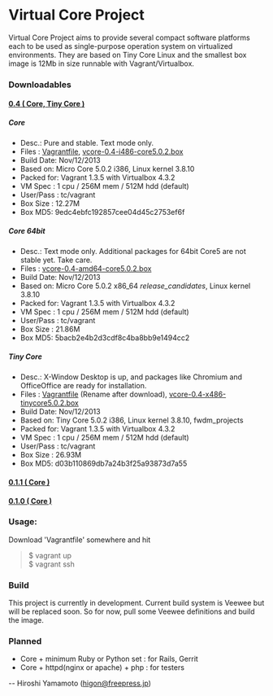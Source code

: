 Virtual Core Project
====================

Virtual Core Project aims to provide several compact software platforms each to be used as single-purpose operation system on virtualized environments. They are based on Tiny Core Linux and the smallest box image is 12Mb in size runnable with  Vagrant/Virtualbox.

### Downloadables

#### [0.4 ( Core, Tiny Core )](https://github.com/hyamamoto/virtual-core/releases/tag/0.4)

##### **Core**  
* Desc.: Pure and stable. Text mode only. 
* Files : [Vagrantfile](https://github.com/hyamamoto/virtual-core/releases/download/0.4/Vagrantfile),  [vcore-0.4-i486-core5.0.2.box](https://github.com/hyamamoto/virtual-core/releases/download/0.4/vcore-0.4-i486-core5.0.2.box)
* Build Date: Nov/12/2013
* Based on: Micro Core 5.0.2 i386, Linux kernel 3.8.10
* Packed for: Vagrant 1.3.5 with Virtualbox 4.3.2 
* VM Spec    : 1 cpu / 256M mem / 512M hdd (default) 
* User/Pass  : tc/vagrant 
* Box Size : 12.27M 
* Box MD5: 9edc4ebfc192857cee04d45c2753ef6f 

##### **Core 64bit**
* Desc.: Text mode only.  Additional packages for 64bit Core5 are not stable yet. Take care.
* Files : [vcore-0.4-amd64-core5.0.2.box](https://github.com/hyamamoto/virtual-core/releases/download/0.4/vcore-0.4-amd64-core5.0.2.box)
* Build Date: Nov/12/2013
* Based on: Micro Core 5.0.2 x86\_64 *release_candidates*, Linux kernel 3.8.10
* Packed for: Vagrant 1.3.5 with Virtualbox 4.3.2 
* VM Spec    : 1 cpu / 256M mem / 512M hdd (default) 
* User/Pass  : tc/vagrant 
* Box Size : 21.86M 
* Box MD5: 5bacb2e4b2d3cdf8c4ba8bb9e1494cc2 

##### **Tiny Core**
* Desc.: X-Window Desktop is up, and packages like Chromium and OfficeOffice are ready for installation. 
* Files : [Vagrantfile](https://github.com/hyamamoto/virtual-core/releases/download/0.4/Vagrantfile.tinycore)  (Rename after download), [vcore-0.4-x486-tinycore5.0.2.box](https://github.com/hyamamoto/virtual-core/releases/download/0.4/vcore-0.4-i486-tinycore5.0.2.box)
* Build Date: Nov/12/2013
* Based on: Tiny Core 5.0.2 i386, Linux kernel 3.8.10,  fwdm\_projects
* Packed for: Vagrant 1.3.5 with Virtualbox 4.3.2 
* VM Spec    : 1 cpu / 256M mem / 512M hdd (default) 
* User/Pass  : tc/vagrant 
* Box Size : 26.93M 
* Box MD5: d03b110869db7a24b3f25a93873d7a55 

#### [0.1.1 ( Core )](https://github.com/hyamamoto/virtual-core/releases/tag/0.1.1)

#### [0.1.0 ( Core )](https://github.com/hyamamoto/virtual-core/releases/tag/0.1.0)

### Usage:

Download 'Vagrantfile' somewhere and hit

> $ vagrant up  
> $ vagrant ssh 


### Build

This project is currently in development.  Current build system is
Veewee but will be replaced soon. So for now, pull some Veewee definitions
and build the image.


### Planned

* Core + minimum Ruby or Python set : for Rails, Gerrit
* Core + httpd(nginx or apache) + php : for testers

--
Hiroshi Yamamoto (higon@freepress.jp)
